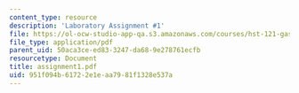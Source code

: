 ```yaml
---
content_type: resource
description: 'Laboratory Assignment #1'
file: https://ol-ocw-studio-app-qa.s3.amazonaws.com/courses/hst-121-gastroenterology-fall-2005/951f094b61722e1eaa7981f1328e537a_assignment1.pdf
file_type: application/pdf
parent_uid: 50aca3ce-ed83-3247-da68-9e278761ecfb
resourcetype: Document
title: assignment1.pdf
uid: 951f094b-6172-2e1e-aa79-81f1328e537a
---
```

